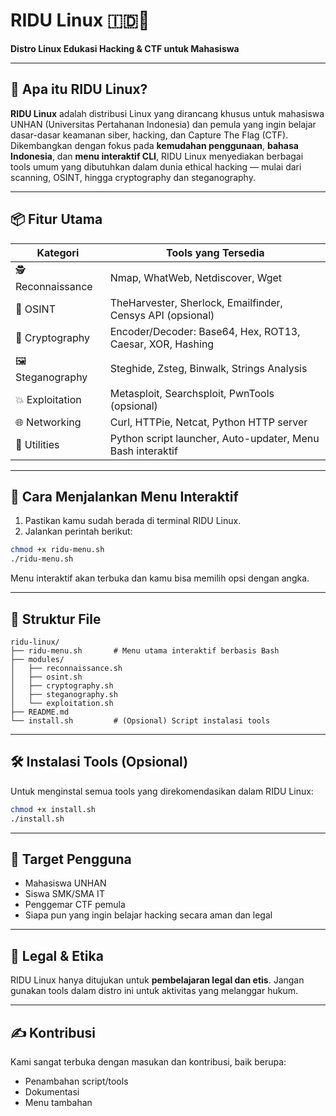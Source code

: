 # RIDU Linux 🇮🇩🐧

**Distro Linux Edukasi Hacking & CTF untuk Mahasiswa**

---

## 🧠 Apa itu RIDU Linux?

**RIDU Linux** adalah distribusi Linux yang dirancang khusus untuk mahasiswa UNHAN (Universitas Pertahanan Indonesia) dan pemula yang ingin belajar dasar-dasar keamanan siber, hacking, dan Capture The Flag (CTF).
Dikembangkan dengan fokus pada **kemudahan penggunaan**, **bahasa Indonesia**, dan **menu interaktif CLI**, RIDU Linux menyediakan berbagai tools umum yang dibutuhkan dalam dunia ethical hacking — mulai dari scanning, OSINT, hingga cryptography dan steganography.

---

## 📦 Fitur Utama

| Kategori           | Tools yang Tersedia                                        |
| ------------------ | ---------------------------------------------------------- |
| 🕵️ Reconnaissance | Nmap, WhatWeb, Netdiscover, Wget                           |
| 🔎 OSINT           | TheHarvester, Sherlock, Emailfinder, Censys API (opsional) |
| 🔐 Cryptography    | Encoder/Decoder: Base64, Hex, ROT13, Caesar, XOR, Hashing  |
| 🖼️ Steganography  | Steghide, Zsteg, Binwalk, Strings Analysis                 |
| 💥 Exploitation    | Metasploit, Searchsploit, PwnTools (opsional)              |
| 🌐 Networking      | Curl, HTTPie, Netcat, Python HTTP server                   |
| 🧰 Utilities       | Python script launcher, Auto-updater, Menu Bash interaktif |

---

## 🚀 Cara Menjalankan Menu Interaktif

1. Pastikan kamu sudah berada di terminal RIDU Linux.
2. Jalankan perintah berikut:

```bash
chmod +x ridu-menu.sh
./ridu-menu.sh
```

Menu interaktif akan terbuka dan kamu bisa memilih opsi dengan angka.

---

## 📁 Struktur File

```
ridu-linux/
├── ridu-menu.sh       # Menu utama interaktif berbasis Bash
├── modules/
│   ├── reconnaissance.sh
│   ├── osint.sh
│   ├── cryptography.sh
│   ├── steganography.sh
│   └── exploitation.sh
├── README.md
└── install.sh         # (Opsional) Script instalasi tools
```

---

## 🛠️ Instalasi Tools (Opsional)

Untuk menginstal semua tools yang direkomendasikan dalam RIDU Linux:

```bash
chmod +x install.sh
./install.sh
```

---

## 🎯 Target Pengguna

* Mahasiswa UNHAN
* Siswa SMK/SMA IT
* Penggemar CTF pemula
* Siapa pun yang ingin belajar hacking secara aman dan legal

---

## 🧩 Legal & Etika

RIDU Linux hanya ditujukan untuk **pembelajaran legal dan etis**.
Jangan gunakan tools dalam distro ini untuk aktivitas yang melanggar hukum.

---

## ✍️ Kontribusi

Kami sangat terbuka dengan masukan dan kontribusi, baik berupa:

* Penambahan script/tools
* Dokumentasi
* Menu tambahan
